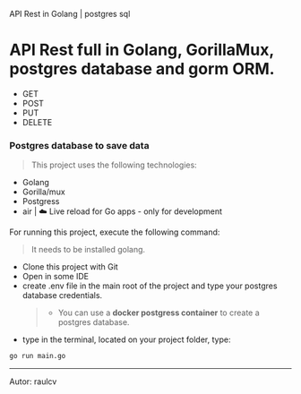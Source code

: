 API Rest in Golang | postgres sql

# API Rest full in Golang, GorillaMux, postgres database and gorm ORM.

* GET
* POST
* PUT
* DELETE

### Postgres database to save data

>This project uses the following technologies:
* Golang
* Gorilla/mux
* Postgress
* air | ☁️ Live reload for Go apps - only for development

For running this project, execute the following command:
> It needs to be installed golang.
* Clone this project with Git
* Open in some IDE
* create .env file in the main root of the project and type your postgres database credentials.
    > - You can use a **docker postgress container** to create a postgres database.
* type in the terminal, located on your project folder, type: 

```bash
go run main.go
```

------------------------------------------------------------------------

Autor: raulcv